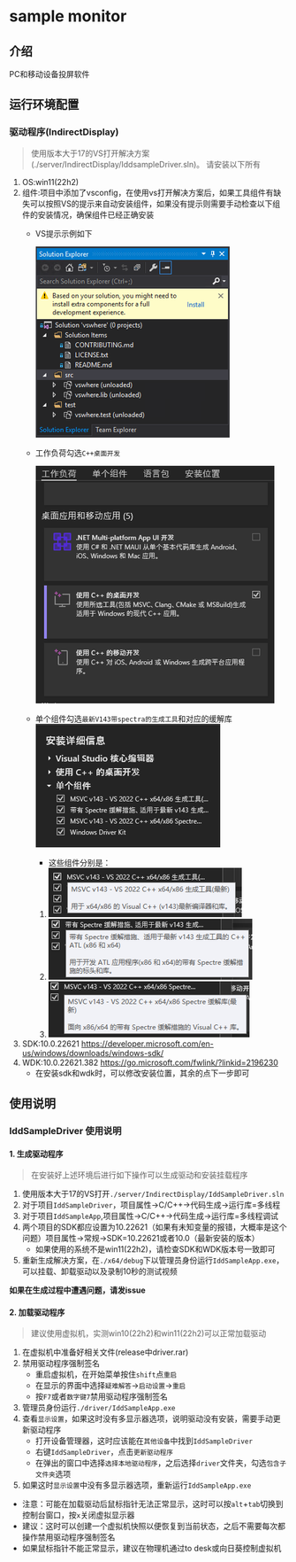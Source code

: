 # sample monitor

## 介绍
PC和移动设备投屏软件


## 运行环境配置
### 驱动程序(IndirectDisplay)
> 使用版本大于17的VS打开解决方案(./server/IndirectDisplay/IddsampleDriver.sln)。
> 请安装以下所有
1. OS:win11(22h2)
2. 组件:项目中添加了vsconfig，在使用vs打开解决方案后，如果工具组件有缺失可以按照VS的提示来自动安装组件，如果没有提示则需要手动检查以下组件的安装情况，确保组件已经正确安装
	- VS提示示例如下
   
       ![img.png](pic/img.png)
	- 工作负荷勾选`C++桌面开发` 
       
       ![img_1.png](pic/img_1.png)
    - 单个组件勾选`最新V143带spectra的生成工具`和对应的缓解库![img.png](pic/img_2.png)
      - 这些组件分别是：
      1. ![img_3.png](pic/img_3.png)
      2. ![img_4.png](pic/img_4.png)
      3. ![img_5.png](pic/img_5.png)
3. SDK:10.0.22621 https://developer.microsoft.com/en-us/windows/downloads/windows-sdk/
4. WDK:10.0.22621.382 https://go.microsoft.com/fwlink/?linkid=2196230
	- 在安装sdk和wdk时，可以修改安装位置，其余的点下一步即可

## 使用说明
### IddSampleDriver 使用说明
#### 1. 生成驱动程序
> 在安装好上述环境后进行如下操作可以生成驱动和安装挂载程序

1. 使用版本大于17的VS打开`./server/IndirectDisplay/IddSampleDriver.sln`
2. 对于项目`IddSampleDriver`，项目属性->C/C++->代码生成->运行库=多线程
3. 对于项目`IddSampleApp`,项目属性->C/C++->代码生成->运行库=多线程调试
4. 两个项目的SDK都应设置为10.22621（如果有未知变量的报错，大概率是这个问题）项目属性->常规->SDK=10.22621或者10.0（最新安装的版本）
	- 如果使用的系统不是win11(22h2)，请检查SDK和WDK版本号一致即可
5. 重新生成解决方案，在`./x64/debug`下以管理员身份运行`IddSampleApp.exe`，可以挂载、卸载驱动以及录制10秒的测试视频

**如果在生成过程中遭遇问题，请发issue**
#### 2. 加载驱动程序
> 建议使用虚拟机，实测win10(22h2)和win11(22h2)可以正常加载驱动

1. 在虚拟机中准备好相关文件(release中driver.rar)
2. 禁用驱动程序强制签名
	- 重启虚拟机，在开始菜单按住`shift`点`重启`
	- 在显示的界面中选择`疑难解答`->`启动设置`->`重启`
	- 按`F7`或者`数字键7`禁用驱动程序强制签名
3. 管理员身份运行`./driver/IddSampleApp.exe`
4. 查看`显示设置`，如果这时没有多显示器选项，说明驱动没有安装，需要手动更新驱动程序
	- 打开设备管理器，这时应该能在`其他设备`中找到`IddSampleDriver`
	- 右键`IddSampleDriver`，点击`更新驱动程序`
	- 在弹出的窗口中选择`选择本地驱动程序`，之后选择`driver`文件夹，勾选`包含子文件夹`选项
5. 如果这时`显示设置`中没有多显示器选项，重新运行`IddSampleApp.exe`
- 注意：可能在加载驱动后鼠标指针无法正常显示，这时可以按`alt`+`tab`切换到控制台窗口，按`x`关闭虚拟显示器
- 建议：这时可以创建一个虚拟机快照以便恢复到当前状态，之后不需要每次都操作禁用驱动程序强制签名
- 如果鼠标指针不能正常显示，建议在物理机通过to desk或向日葵控制虚拟机
	
	

